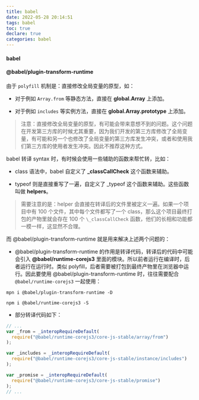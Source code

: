 ```yaml
---
title: babel
date: 2022-05-28 20:14:51
tags: babel
toc: true
declare: true
categories: babel
---
```


#### babel

<!-- more -->

#### @babel/plugin-transform-runtime

由于 `polyfill` 机制是：直接修改全局变量的原型，如：

- 对于例如 `Array.from` 等静态方法，直接在 **global.Array** 上添加。

- 对于例如 `includes` 等实例方法，直接在 **global.Array.prototype** 上添加。

> 注意：直接修改全局变量的原型，有可能会带来意想不到的问题。这个问题在开发第三方库的时候尤其重要，因为我们开发的第三方库修改了全局变量，有可能和另一个也修改了全局变量的第三方库发生冲突，或者和使用我们第三方库的使用者发生冲突。因此不推荐这种方式。

babel 转译 syntax 时，有时候会使用一些辅助的函数来帮忙转，比如：

- class 语法中，babel 自定义了 **\_classCallCheck** 这个函数来辅助。

- typeof 则是直接重写了一遍，自定义了 \_typeof 这个函数来辅助。这些函数叫做 **helpers**。

> 需要注意的是：helper 会直接在转译后的文件里被定义一遍。如果一个项目中有 100 个文件，其中每个文件都写了一个 class，那么这个项目最终打包的产物里就会存在 100 个 `\_classCallCheck` 函数，他们的长相和功能都一模一样，这显然不合理。

而 @babel/plugin-transform-runtime 就是用来解决上述两个问题的：

- @babel/plugin-transform-runtime 的作用是转译代码，转译后的代码中可能会引入 **@babel/runtime-corejs3** 里面的模块。所以前者运行在编译时，后者运行在运行时。类似 polyfill，后者需要被打包到最终产物里在浏览器中运行。因此要使用 @babel/plugin-transform-runtime 时，往往需要配合 `@babel/runtime-corejs3` 一起使用：

```
mpn i @babel/plugin-transform-runtime -D

npm i @babel/runtime-corejs3 -S
```

- 部分转译代码如下：

```js
// ...
var _from = _interopRequireDefault(
  require("@babel/runtime-corejs3/core-js-stable/array/from")
);

var _includes = _interopRequireDefault(
  require("@babel/runtime-corejs3/core-js-stable/instance/includes")
);

var _promise = _interopRequireDefault(
  require("@babel/runtime-corejs3/core-js-stable/promise")
);
// ...
```
